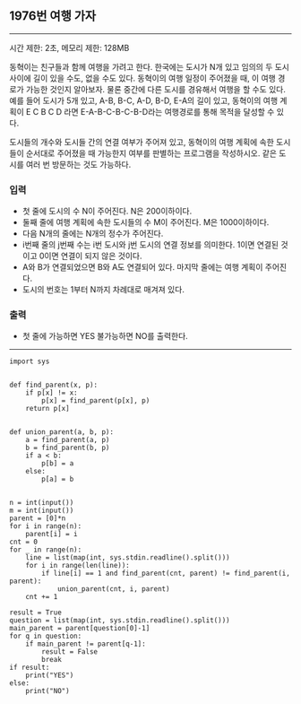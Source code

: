 ## 1976번 여행 가자

---

시간 제한: 2초, 메모리 제한: 128MB

동혁이는 친구들과 함께 여행을 가려고 한다. 한국에는 도시가 N개 있고 임의의 두 도시 사이에 길이 있을 수도, 없을 수도 있다. 동혁이의 여행 일정이 주어졌을 때, 이 여행 경로가 가능한 것인지 알아보자. 물론 중간에 다른 도시를 경유해서 여행을 할 수도 있다. 예를 들어 도시가 5개 있고, A-B, B-C, A-D, B-D, E-A의 길이 있고, 동혁이의 여행 계획이 E C B C D 라면 E-A-B-C-B-C-B-D라는 여행경로를 통해 목적을 달성할 수 있다.

도시들의 개수와 도시들 간의 연결 여부가 주어져 있고, 동혁이의 여행 계획에 속한 도시들이 순서대로 주어졌을 때 가능한지 여부를 판별하는 프로그램을 작성하시오. 같은 도시를 여러 번 방문하는 것도 가능하다.

### 입력

- 첫 줄에 도시의 수 N이 주어진다. N은 200이하이다. 
- 둘째 줄에 여행 계획에 속한 도시들의 수 M이 주어진다. M은 1000이하이다.
- 다음 N개의 줄에는 N개의 정수가 주어진다. 
- i번째 줄의 j번째 수는 i번 도시와 j번 도시의 연결 정보를 의미한다. 1이면 연결된 것이고 0이면 연결이 되지 않은 것이다. 
- A와 B가 연결되었으면 B와 A도 연결되어 있다. 마지막 줄에는 여행 계획이 주어진다. 
- 도시의 번호는 1부터 N까지 차례대로 매겨져 있다.

### 출력

- 첫 줄에 가능하면 YES 불가능하면 NO를 출력한다.

---
~~~
import sys


def find_parent(x, p):
    if p[x] != x:
        p[x] = find_parent(p[x], p)
    return p[x]


def union_parent(a, b, p):
    a = find_parent(a, p)
    b = find_parent(b, p)
    if a < b:
        p[b] = a
    else:
        p[a] = b


n = int(input())
m = int(input())
parent = [0]*n
for i in range(n):
    parent[i] = i
cnt = 0
for _ in range(n):
    line = list(map(int, sys.stdin.readline().split()))
    for i in range(len(line)):
        if line[i] == 1 and find_parent(cnt, parent) != find_parent(i, parent):
            union_parent(cnt, i, parent)
    cnt += 1

result = True
question = list(map(int, sys.stdin.readline().split()))
main_parent = parent[question[0]-1]
for q in question:
    if main_parent != parent[q-1]:
        result = False
        break
if result:
    print("YES")
else:
    print("NO")
~~~